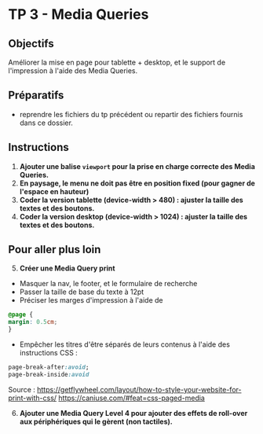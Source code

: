 # TP 3 - Media Queries

## Objectifs
Améliorer la mise en page pour tablette + desktop, et le support de l'impression à l'aide des Media Queries.


## Préparatifs
- reprendre les fichiers du tp précédent ou repartir des fichiers fournis dans ce dossier.


## Instructions
1. **Ajouter une balise `viewport` pour la prise en charge correcte des Media Queries.**
2. **En paysage, le menu ne doit pas être en position fixed (pour gagner de l'espace en hauteur)**
3. **Coder la version tablette (device-width > 480) : ajuster la taille des textes et des boutons.**
4. **Coder la version desktop (device-width > 1024) : ajuster la taille des textes et des boutons.**



## Pour aller plus loin
5. **Créer une Media Query print**
- Masquer la nav, le footer, et le formulaire de recherche
- Passer la taille de base du texte à 12pt
- Préciser les marges d'impression à l'aide de
```css
@page {
margin: 0.5cm;
}
```
- Empêcher les titres d'être séparés de leurs contenus à l'aide des instructions CSS :
```css
page-break-after:avoid;
page-break-inside:avoid
```
Source :
https://getflywheel.com/layout/how-to-style-your-website-for-print-with-css/
https://caniuse.com/#feat=css-paged-media

6. **Ajouter une Media Query Level 4 pour ajouter des effets de roll-over aux périphériques qui le gèrent (non tactiles).**


